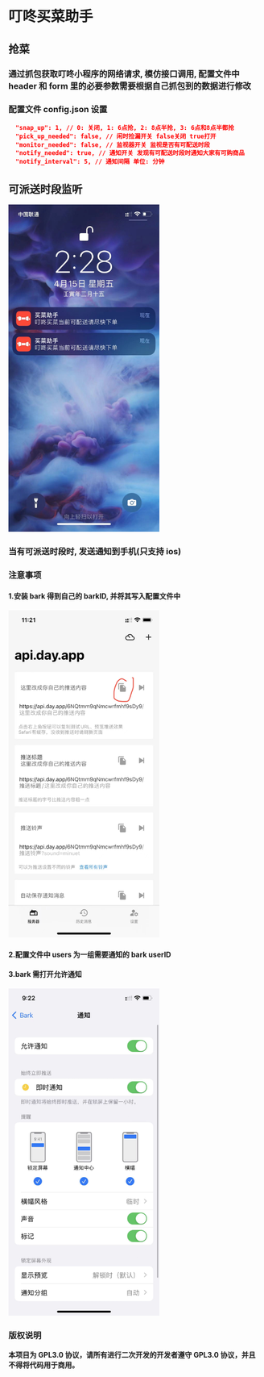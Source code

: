 # 叮咚买菜助手

## 抢菜

### 通过抓包获取叮咚小程序的网络请求, 模仿接口调用, 配置文件中 header 和 form 里的必要参数需要根据自己抓包到的数据进行修改

### 配置文件 config.json 设置

```json
  "snap_up": 1, // 0: 关闭, 1: 6点抢, 2: 8点半抢, 3: 6点和8点半都抢
  "pick_up_needed": false, // 闲时捡漏开关 false关闭 true打开
  "monitor_needed": false, // 监视器开关 监视是否有可配送时段
  "notify_needed": true, // 通知开关 发现有可配送时段时通知大家有可购商品
  "notify_interval": 5, // 通知间隔 单位: 分钟
```

## 可派送时段监听

<img src="/assets/effect.jpeg" width="300" alt="effect" />

### 当有可派送时段时, 发送通知到手机(只支持 ios)

### 注意事项

#### 1.安装 bark 得到自己的 barkID, 并将其写入配置文件中

<img src="/assets/user.jpeg" width="300" alt="user" />

#### 2.配置文件中 users 为一组需要通知的 bark userID

#### 3.bark 需打开允许通知

<img src="/assets/notify.jpeg" width="300" alt="notify" />

### 版权说明

**本项目为 GPL3.0 协议，请所有进行二次开发的开发者遵守 GPL3.0 协议，并且不得将代码用于商用。**
